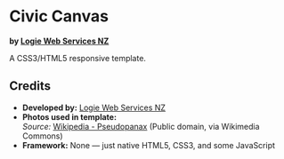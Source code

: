 # Civic Canvas

**by [Logie Web Services NZ](http://logie.nz)**

A CSS3/HTML5 responsive template.

## Credits

- **Developed by:** [Logie Web Services NZ](http://logie.nz)  
- **Photos used in template:**  
  *Source:* [Wikipedia - Pseudopanax](https://en.wikipedia.org/wiki/Pseudopanax) (Public domain, via Wikimedia Commons)  
- **Framework:** None — just native HTML5, CSS3, and some JavaScript
